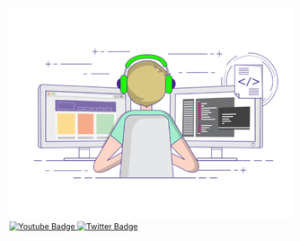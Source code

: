 <div id="badges">
  <a href="your-linkedin-URL">
    <img src="https://raw.githubusercontent.com/devSouvik/devSouvik/master/gif3.gif" alt="LinkedIn Badge"/>
  </a>
  <a href="([https://www.youtube.com/channel/UCjEaSpiPRLSseVrryb-dsjQ?ysclid=m0vwr6k54q92856097])">
    <img src="https://img.shields.io/badge/YouTube-red?style=for-the-badge&logo=youtube&logoColor=white" alt="Youtube Badge"/>
  </a>
  <a href="your-twitter-URL">
    <img src="https://img.shields.io/badge/Twitter-blue?style=for-the-badge&logo=twitter&logoColor=white" alt="Twitter Badge"/>
  </a>
</div>
